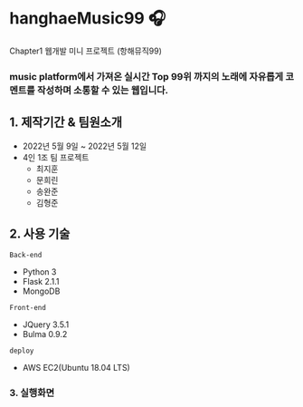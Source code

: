 # hanghaeMusic99 🎧
Chapter1 웹개발 미니 프로젝트 (항해뮤직99)

### music platform에서 가져온 실시간 Top 99위 까지의 노래에 자유롭게 코멘트를 작성하며 소통할 수 있는 웹입니다.

## 1. 제작기간 & 팀원소개
- 2022년 5월 9일 ~ 2022년 5월 12일
- 4인 1조 팀 프로젝트
  - 최지훈
  - 문희린
  - 송완준
  - 김형준

## 2. 사용 기술
`Back-end`
- Python 3
- Flask 2.1.1
- MongoDB

`Front-end`
- JQuery 3.5.1
- Bulma 0.9.2

`deploy`
- AWS EC2(Ubuntu 18.04 LTS)

### 3. 실행화면
